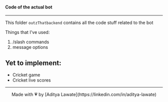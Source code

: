 #### Code of the actual bot

***

This folder `outzThatbackend` contains all the code stuff related to the bot

Things that I've used:
1. /slash commands
2. message options

Yet to implement:
---

- Cricket game
- Cricket live scores

--- 
<center>
Made with 💗 by [Aditya Lawate](https://linkedin.com/in/aditya-lawate)
</center>